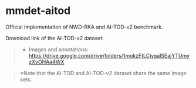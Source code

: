 # mmdet-aitod
Official implementation of NWD-RKA and AI-TOD-v2 benchmark. 

Download link of the AI-TOD-v2 dataset:
>* Images and annotations: https://drive.google.com/drive/folders/1mokzFtLCjyqalSEajYTUmyzXvOHAa4WX

> *Note that the AI-TOD and AI-TOD-v2 dataset share the same image sets.
